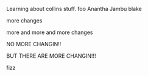 Learning about collins stuff.
foo
Anantha Jambu
blake

more changes

more and more and more changes


NO MORE CHANGIN!!

BUT THERE ARE MORE CHANGIN!!!

fizz
